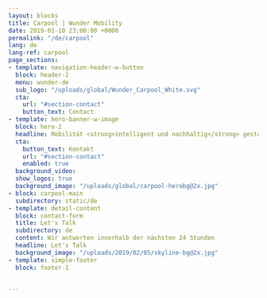 ```yaml
---
layout: blocks
title: Carpool | Wunder Mobility
date: 2019-01-10 23:00:00 +0000
permalink: "/de/carpool"
lang: de
lang-ref: carpool
page_sections:
- template: navigation-header-w-button
  block: header-2
  menu: wunder-de
  sub_logo: "/uploads/global/Wunder_Carpool_White.svg"
  cta:
    url: "#section-contact"
    button_text: Contact
- template: hero-banner-w-image
  block: hero-2
  headline: Mobilität <strong>intelligent und nachhaltig</strong> gestalten
  cta:
    button_text: Kontakt
    url: "#section-contact"
    enabled: true
  background_video:
  show_logos: true
  background_image: "/uploads/global/carpool-herobg@2x.jpg"
- block: carpool-main
  subdirectory: static/de
- template: detail-content
  block: contact-form
  title: Let's Talk
  subdirectory: de
  content: Wir antworten innerhalb der nächsten 24 Stunden
  headline: Let's Talk
  background_image: "/uploads/2019/02/05/skyline-bg@2x.jpg"
- template: simple-footer
  block: footer-1


---
```

